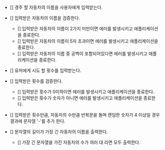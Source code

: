 - [] 경주 할 자동차의 이름을 사용자에게 입력받는다.

- [] 입력받은 자동차의 이름을 검증한다.

  - [] 입력받은 자동차의 이름이 2가지 미만이면 에러를 발생시키고 애플리케이션을 종료한다.
  - [] 입력받은 자동차의 이름이 5자 초과이면 에러를 발생시키고 애플리케이션을 종료한다.
  - [] 입력받은 자동차의 이름 중 공백이 포함되어있다면 에러를 발생시키고 애플리케이션을 종료한다.

- [] 유저에게 시도 할 횟수를 입력받는다.

- [] 입력받은 횟수를 검증한다.

  - [] 입력받은 횟수가 0이하이면 에러를 발생시키고 애플리케이션을 종료한다.
  - [] 입력받은 횟수가 숫자가 아니면 에러를 발생시키고 애플리케이션을 종료한다.

- [] 입력받은 횟수만큼, 자동차의 수만큼 반복문을 돌며 랜덤한 숫자가 4 이상일 경우 결과에 문자열 '-'를 추가 한다.

- [] 문자열의 길이가 가장 긴 자동차의 이름을 출력한다.

  - [] 가장 긴 문자열을 가진 자동차의 수가 여러 대 라면 모두 출력한다.
